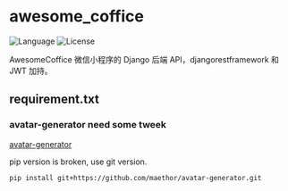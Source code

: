 # awesome_coffice
![Language](https://img.shields.io/badge/language-Python-blue.svg?style=flat-square) ![License](https://img.shields.io/badge/license-MIT-blue.svg?style=flat-square)

AwesomeCoffice 微信小程序的 Django 后端 API，djangorestframework 和 JWT 加持。

## requirement.txt

### avatar-generator need some tweek

[avatar-generator](https://github.com/maethor/avatar-generator)

pip version is broken, use git version.

```shell
pip install git+https://github.com/maethor/avatar-generator.git
```

